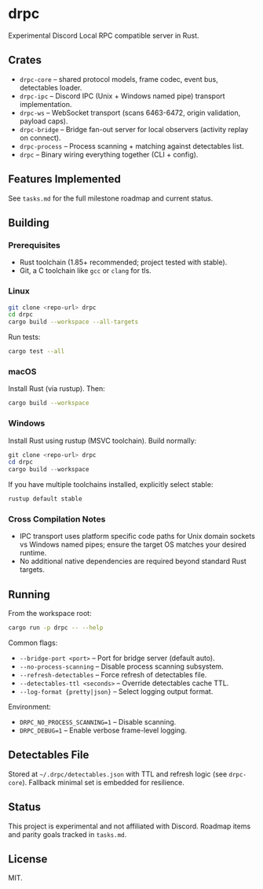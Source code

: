 # drpc

Experimental Discord Local RPC compatible server in Rust.

## Crates

- `drpc-core` – shared protocol models, frame codec, event bus, detectables loader.
- `drpc-ipc` – Discord IPC (Unix + Windows named pipe) transport implementation.
- `drpc-ws` – WebSocket transport (scans 6463-6472, origin validation, payload caps).
- `drpc-bridge` – Bridge fan-out server for local observers (activity replay on connect).
- `drpc-process` – Process scanning + matching against detectables list.
- `drpc` – Binary wiring everything together (CLI + config).

## Features Implemented

See `tasks.md` for the full milestone roadmap and current status.

## Building

### Prerequisites

- Rust toolchain (1.85+ recommended; project tested with stable).
- Git, a C toolchain like `gcc` or `clang` for tls.

### Linux

```bash
git clone <repo-url> drpc
cd drpc
cargo build --workspace --all-targets
```

Run tests:

```bash
cargo test --all
```

### macOS

Install Rust (via rustup). Then:

```bash
cargo build --workspace
```

### Windows

Install Rust using rustup (MSVC toolchain). Build normally:

```powershell
git clone <repo-url> drpc
cd drpc
cargo build --workspace
```

If you have multiple toolchains installed, explicitly select stable:

```powershell
rustup default stable
```

### Cross Compilation Notes

- IPC transport uses platform specific code paths for Unix domain sockets vs Windows named pipes; ensure the target OS matches your desired runtime.
- No additional native dependencies are required beyond standard Rust targets.

## Running

From the workspace root:

```bash
cargo run -p drpc -- --help
```

Common flags:

- `--bridge-port <port>` – Port for bridge server (default auto).
- `--no-process-scanning` – Disable process scanning subsystem.
- `--refresh-detectables` – Force refresh of detectables file.
- `--detectables-ttl <seconds>` – Override detectables cache TTL.
- `--log-format {pretty|json}` – Select logging output format.

Environment:

- `DRPC_NO_PROCESS_SCANNING=1` – Disable scanning.
- `DRPC_DEBUG=1` – Enable verbose frame-level logging.

## Detectables File

Stored at `~/.drpc/detectables.json` with TTL and refresh logic (see `drpc-core`). Fallback minimal set is embedded for resilience.

## Status

This project is experimental and not affiliated with Discord. Roadmap items and parity goals tracked in `tasks.md`.

## License

MIT.
